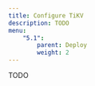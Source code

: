 ```yaml
---
title: Configure TiKV
description: TODO
menu:
    "5.1":
        parent: Deploy
        weight: 2
---
```


TODO
